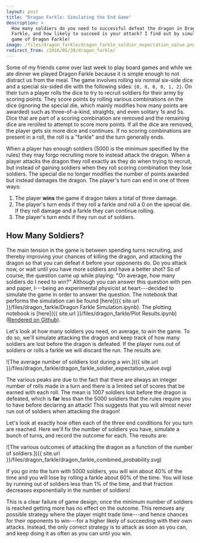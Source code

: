 ```yaml
---
layout: post
title: "Dragon Farkle: Simulating the End Game"
description: >
  How many soldiers do you need to successful defeat the dragon in Dragon
  Farkle, and how likely to succeed is your attack? I find out by simulating a
  game of Dragon Farkle!
image: /files/dragon_farkle/dragon_farkle_soldier_expectation_value.png
redirect_from: /2016/05/30/dragon_farkle/
---
```


<!--![St. George and the Dragon by Anthony van Dyck.]({{ site.url
}}/files/dragon_farkle/st_george_and_the_dragon.jpg)-->

Some of my friends came over last week to play board games and while we ate
dinner we played Dragon Farkle because it is simple enough to not distract us
from the meal. The game involves rolling six normal six-side dice and a
special six-sided die with the following sides: `{0, 0, 0, 0, 1, 2}`. On their
turn a player rolls the dice to try to recruit soldiers for their army by
scoring points. They score points by rolling various combinations on the dice
(ignoring the special die, which mainly modifies how many points are awarded)
such as three-of-a-kind, straights, and even solitary 1s and 5s. Dice that are
part of a scoring combination are removed and the remaining dice are rerolled
to attempt to score more points. If all the dice are removed, the player gets
six more dice and continues. If no scoring combinations are present in a roll,
the roll is a "farkle" and the turn generally ends.

When a player has enough soldiers (5000 is the minimum specified by the rules)
they may forgo recruiting more to instead attack the dragon. When a player
attacks the dragon they roll exactly as they do when trying to recruit, but
instead of gaining soldiers when they roll scoring combination they lose
soldiers. The special die no longer modifies the number of points awarded but
instead damages the dragon. The player's turn can end in one of three ways:

1. The player **wins** the game if dragon takes a total of three damage.
2. The player's turn ends if they roll a farkle *and* roll a 0 on the special
   die. If they roll damage and a farkle they can continue rolling.
3. The player's turn ends if they run out of soldiers.

## How Many Soldiers?

The main tension in the game is between spending turns recruiting, and thereby
improving your chances of killing the dragon, and attacking the dragon so that
you can defeat it before your opponents do. Do you attack now, or wait until
you have more soldiers and have a better shot? So of course, the question came
up while playing: "On average, how many soldiers do I need to win?" Although
you can answer this question with pen and paper, I---being an experimental
physicist at heart---decided to simulate the game in order to answer the
question. The notebook that performs the simulation can be found [here]({{
site.url }}/files/dragon_farkle/Dragon Farkle Simulation.ipynb). The plotting
notebook is [here]({{ site.url }}/files/dragon_farkle/Plot Results.ipynb)
([Rendered on
Github](https://github.com/agude/agude.github.io/blob/master/files/dragon_farkle/Plot%20Results.ipynb)).

Let's look at how many soldiers you need, on average, to win the game.
To do so, we'll simulate attacking the dragon and keep track of how many
soldiers are lost before the dragon is defeated. If the player runs out of
soldiers or rolls a farkle we will discard the run. The results are:

![The average number of soldiers lost during a win.]({{ site.url
}}/files/dragon_farkle/dragon_farkle_soldier_expectation_value.svg)

The various peaks are due to the fact that there are always an integer number
of rolls made in a turn and there is a limited set of scores that be earned
with each roll. The mean is 1007 soldiers lost before the dragon is defeated,
which is **far** less than the 5000 soldiers that the rules require you to
have before declaring an attack! This suggests that you will almost never run
out of soldiers when attacking the dragon!

Let's look at exactly how often each of the three end conditions for you turn
are reached. Here we'll fix the number of soldiers you have, simulate a bunch
of turns, and record the outcome for each. The results are:

![The various outcomes of attacking the dragon as a function of the number of
soldiers.]({{ site.url
}}/files/dragon_farkle/dragon_farkle_combined_probability.svg)

If you go into the turn with 5000 soldiers, you will win about 40% of the time
and you will lose by rolling a farkle about 60% of the time. You will lose by
running out of soldiers less than 1% of the time, and that fraction decreases
exponentially in the number of soldiers!

This is a clear failure of game design; once the minimum number of soldiers is
reached getting more has no effect on the outcome. This removes any possible
strategy where the player might trade time---and hence chances for their
opponents to win---for a higher likely of succeeding with their own attacks.
Instead, the only correct strategy is to attack as soon as you can, and keep
doing it as often as you can until you win.
